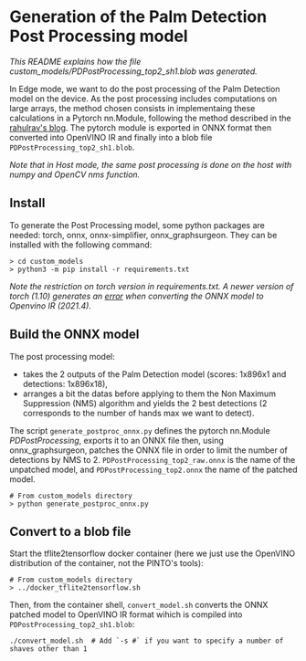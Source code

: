 # Generation of the Palm Detection Post Processing model 

*This README explains how the file custom_models/PDPostProcessing_top2_sh1.blob was generated.*

In Edge mode, we want to do the post processing of the Palm Detection model on the device. As the post processing includes computations on large arrays, the method chosen consists in implementaing these calculations in a Pytorch nn.Module, following the method described in the [rahulrav's blog](https://rahulrav.com/blog/depthai_camera.html).
The pytorch module is exported in ONNX format then converted into OpenVINO IR and finally into a blob file `PDPostProcessing_top2_sh1.blob`.

*Note that in Host mode, the same post processing is done on the host with numpy and OpenCV nms function.*

## Install

To generate the Post Processing model, some python packages are needed: torch, onnx, onnx-simplifier, onnx_graphsurgeon. They can be installed with the following command:

```
> cd custom_models
> python3 -m pip install -r requirements.txt
```

*Note the restriction on torch version in requirements.txt. A newer version of torch (1.10) generates an [error](https://github.com/geaxgx/depthai_hand_tracker/issues/8) when converting the ONNX model to Openvino IR (2021.4).*

## Build the ONNX model

The post processing model:
* takes the 2 outputs of the Palm Detection model (scores: 1x896x1 and detections: 1x896x18),
* arranges a bit the datas before applying to them the Non Maximum Suppression (NMS) algorithm and yields the 2 best detections (2 corresponds to the number of hands max we want to detect). 

The script `generate_postproc_onnx.py` defines the pytorch nn.Module *PDPostProcessing*, exports it to an ONNX file then, using onnx_graphsurgeon, patches the ONNX file in order to limit the number of detections by NMS to 2. `PDPostProcessing_top2_raw.onnx` is the name of the unpatched model, and `PDPostProcessing_top2.onnx` the name of the patched model.
```
# From custom_models directory
> python generate_postproc_onnx.py
``` 

## Convert to a blob file

Start the tflite2tensorflow docker container (here we just use the OpenVINO distribution of the container, not the PINTO's tools):
```
# From custom_models directory
> ../docker_tflite2tensorflow.sh
```

Then, from the container shell, `convert_model.sh` converts the ONNX patched model to OpenVINO IR format wihich is compiled into `PDPostProcessing_top2_sh1.blob`:
```
./convert_model.sh  # Add `-s #` if you want to specify a number of shaves other than 1
```



